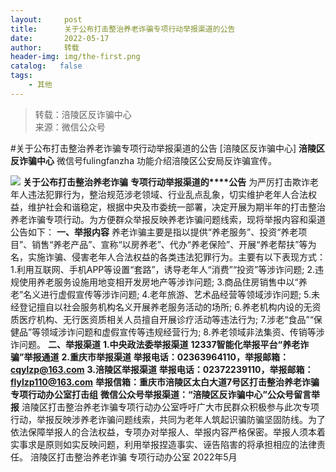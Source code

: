 ```yaml
---
layout:     post
title:      关于公布打击整治养老诈骗专项行动举报渠道的公告
date:       2022-05-17
author:     转载
header-img: img/the-first.png
catalog:   false
tags:
    - 其他
---
```


<blockquote><p>转载：涪陵区反诈骗中心<br>
来源：微信公众号</p></blockquote>

#关于公布打击整治养老诈骗专项行动举报渠道的公告
[涪陵区反诈骗中心]
**涪陵区反诈骗中心**
微信号fulingfanzha
功能介绍涪陵区公安局反诈骗宣传。

![]({{site.baseurl}}/postimg/eqIFugMXoyNAfciamLQhK1Qot8Vrw2ibP2ndk2qQmNTZfPspwcEFXHUelicA5NANAss2yQwGae0LiaLRj0PFp0vDJA.jpeg)
**关于公布打击整治养老诈骗**
**专项行动举报渠道的****公告**
为严厉打击欺诈老年人违法犯罪行为，整治规范涉老领域、行业乱点乱象，切实维护老年人合法权益，维护社会和谐稳定，根据中央及市委统一部署，决定开展为期半年的打击整治养老诈骗专项行动。为方便群众举报反映养老诈骗问题线索，现将举报内容和渠道公告如下：
**一、举报内容**
养老诈骗主要是指以提供“养老服务”、投资“养老项目”、销售“养老产品”、宣称“以房养老”、代办“养老保险”、开展“养老帮扶”等为名，实施诈骗、侵害老年人合法权益的各类违法犯罪行为。主要有以下表现方式：
1.利用互联网、手机APP等设置“套路”，诱导老年人“消费”“投资”等涉诈问题;
2.违规使用养老服务设施用地变相开发房地产等涉诈问题;
3.商品住房销售中以“养老”名义进行虚假宣传等涉诈问题;
4.老年旅游、艺术品经营等领域涉诈问题;
5.未经登记擅自以社会服务机构名义开展养老服务活动的场所;
6.养老机构内设的无资质医疗机构、无行医资质相关人员擅自开展诊疗活动等违法行为;
7.涉老“食品”“保健品”等领域涉诈问题和虚假宣传等违规经营行为;
8.养老领域非法集资、传销等涉诈问题。
**二、举报渠道**
**1.中央政法委举报渠道**
**12337智能化举报平台“养老诈骗”举报通道**
**2.重庆市举报渠道**
**举报电话：02363964110，举报邮箱：cqylzp@163.com**
**3.涪陵区举报渠道**
**举报电话：02372239110，举报邮箱：flylzp110@163.com**
**举报信箱：重庆市涪陵区太白大道7号区打击整治养老诈骗专项行动办公室打击组**
**微信公众号举报渠道：“涪陵区反诈骗中心”公众号留言举报**
涪陵区打击整治养老诈骗专项行动办公室呼吁广大市民群众积极参与此次专项行动，举报反映涉养老诈骗问题线索，共同为老年人筑起识骗防骗坚固防线。为了依法保障举报人的合法权益，专项办对举报人、举报内容严格保密。举报人须本着实事求是原则如实反映问题，利用举报捏造事实、诬告陷害的将承担相应的法律责任。
涪陵区打击整治养老诈骗
专项行动办公室
2022年5月
